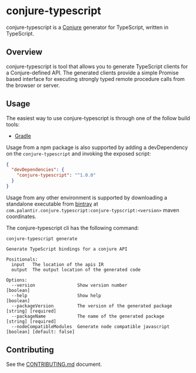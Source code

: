 # conjure-typescript

conjure-typescript is a [Conjure](https://github.com/palantir/conjure) generator for TypeScript, written in TypeScript. 

## Overview

conjure-typescript is tool that allows you to generate TypeScript clients for a Conjure-defined API. 
The generated clients provide a simple Promise based interface for executing strongly typed remote procedure calls from
the browser or server.

## Usage

The easiest way to use conjure-typescript is through one of the follow build tools:
- [Gradle](https://github.com/palantir/gradle-conjure)

Usage from a npm package is also supported by adding a devDependency on the `conjure-typescript` and invoking the exposed script:
```json
{
  "devDependencies": {
    "conjure-typescript": "^1.0.0"
  }
}
```

Usage from any other environment is supported by downloading a standalone executable from
[bintray](https://dl.bintray.com/palantir/releases/) at `com.palantir.conjure.typescript:conjure-typscript:<version>`
maven coordinates.

The conjure-typescript cli has the following command:
```
conjure-typescript generate

Generate TypeScript bindings for a conjure API

Positionals:
  input   The location of the apis IR
  output  The output location of the generated code

Options:
  --version                Show version number                                                                           [boolean]
  --help                   Show help                                                                                     [boolean]
  --packageVersion         The version of the generated package                                                [string] [required]
  --packageName            The name of the generated package                                                   [string] [required]
  --nodeCompatibleModules  Generate node compatible javascript                                          [boolean] [default: false]
```

## Contributing

See the [CONTRIBUTING.md](./CONTRIBUTING.md) document.
